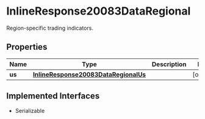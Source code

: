

# InlineResponse20083DataRegional

Region-specific trading indicators.

## Properties

Name | Type | Description | Notes
------------ | ------------- | ------------- | -------------
**us** | [**InlineResponse20083DataRegionalUs**](InlineResponse20083DataRegionalUs.md) |  |  [optional]


## Implemented Interfaces

* Serializable


